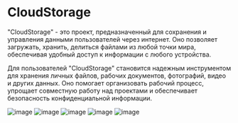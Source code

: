 # CloudStorage
"CloudStorage" - это проект, предназначенный для сохранения и управления данными пользователей через интернет. Оно позволяет загружать, хранить, делиться файлами из любой точки мира, обеспечивая удобный доступ к информации с любого устройства.

Для пользователей "CloudStorage" становится надежным инструментом для хранения личных файлов, рабочих документов, фотографий, видео и других данных. Оно помогает организовать рабочий процесс, упрощает совместную работу над проектами и обеспечивает безопасность конфиденциальной информации.

![image](https://github.com/TankistPro/CloudStorage/assets/58086757/99da4a9f-924d-496c-95b1-66625d3ff6dd)
![image](https://github.com/TankistPro/CloudStorage/assets/58086757/a20a58bb-8495-4051-b7bc-935f809e1a58)
![image](https://github.com/TankistPro/CloudStorage/assets/58086757/ce03d86b-3e95-4d7e-b1d4-cd94b08d1ad9)
![image](https://github.com/TankistPro/CloudStorage/assets/58086757/0fa64cbf-0319-4fcc-a8f1-9eba9bdc28be)
![image](https://github.com/TankistPro/CloudStorage/assets/58086757/9f316f25-5bcf-44d5-9c23-e757c7e2f511)

